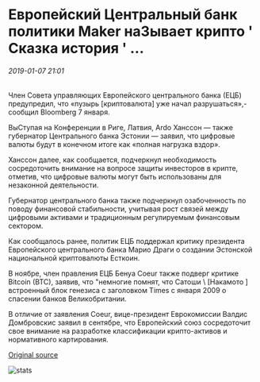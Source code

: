 # Европейский Центральный банк политики Maker наЗывает крипто ' Сказка история ' ...

###### 2019-01-07 21:01

Член Совета управляющих Европейского центрального банка (ЕЦБ) предупредил, что «пузырь [криптовалюта] уже начал разрушаться»,-сообщил Bloomberg 7 января.

ВыСтупая на Конференции в Риге, Латвия, Ardo Ханссон — также губернатор Центрального банка Эстонии — заявил, что цифровые валюты будут в конечном итоге как «полная нагрузка вздор».

Ханссон далее, как сообщается, подчеркнул необходимость сосредоточить внимание на вопросе защиты инвесторов в крипте, отметив, что цифровые валюты могут быть использованы для незаконной деятельности.

Губернатор центрального банка также подчеркнул озабоченность по поводу финансовой стабильности, учитывая рост связей между цифровыми активами и традиционным регулируемым финансовым сектором.

Как сообщалось ранее, политик ЕЦБ поддержал критику президента Европейского центрального банка Марио Драги о создании Эстонской национальной криптовалюты Есткоин.

В ноябре, член правления ЕЦБ Бенуа Coeur также подверг критике Bitcoin (BTC), заявив, что "немногие помнят, что Сатоши \ [Накамото \] встроенный блок генезиса с заголовком Times с января 2009 о спасении банков Великобритании.

В отличие от заявления Coeur, вице-президент Еврокомиссии Валдис Домбровскис заявил в сентябре, что Европейский союз сосредоточит свое внимание на разработке классификации крипто-активов и нормативного картирования.

[Original source](https://cointelegraph.com/news/european-central-bank-policy-maker-calls-crypto-a-fairy-tale-story)

![stats](https://c.statcounter.com/11760860/0/a89fa40b/1/ "stats")